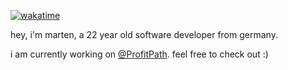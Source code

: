 
[![wakatime](https://wakatime.com/badge/user/c420e5cb-2563-414d-94e2-415abca72637.svg)](https://wakatime.com/@lumix)

hey, i'm marten, a 22 year old software developer from germany.

i am currently working on [@ProfitPath](https://www.profitpath.app/). feel free to check out :)

<!--
**lumix17/lumix17** is a ✨ _special_ ✨ repository because its `README.md` (this file) appears on your GitHub profile.

Here are some ideas to get you started:

- 🔭 I’m currently working on ...
- 🌱 I’m currently learning ...
- 👯 I’m looking to collaborate on ...
- 🤔 I’m looking for help with ...
- 💬 Ask me about ...
- 📫 How to reach me: ...
- 😄 Pronouns: ...
- ⚡ Fun fact: ...
-->

